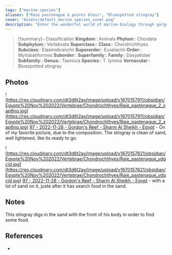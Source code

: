 ```yaml
---
tags: ["marine-species"]
aliases: ["Raie pastenague à points bleus", "Bluespotted stingray"]
cover: "Assets/default_marine_species_cover.png"
description: "Enter the wonderful world of marine-biology through gorgeous underwater pictures of marine animals."
---
```

> [!summary]- Classification
**Kingdom**:: Animals
**Phylum**:: Chordata
**Subphylum**:: Vertebrata
**Superclass**:: 
**Class**:: Chondrichthyes 
**Subclass**:: Elasmobranchii
**Superorder**:: Euselachii 
**Order**:: Myliobatiformes
**Suborder**::
**Superfamily**::
**Family**:: Dasyatidae
**Subfamily**::
**Genus**:: Taeniura
**Species**:: T. lymma
**Vernacular**:: Bluespotted stingray

## Photos
![https://res.cloudinary.com/dt3d6t2ay/image/upload/v1670157911/obsidian/Egypte%20Nov%202022/Vertebrae/Chondrochthyes/Raie_pastenague_2_xap6nq.jpg](https://res.cloudinary.com/dt3d6t2ay/image/upload/v1670157911/obsidian/Egypte%20Nov%202022/Vertebrae/Chondrochthyes/Raie_pastenague_2_xap6nq.jpg)
[97 - 2022-11-28 - Gordon's Reef - Sharm Al Sheikh - Egypt](97%20-%202022-11-28%20-%20Gordon's%20Reef%20-%20Sharm%20Al%20Sheikh%20-%20Egypt.md) - On of my favorite picture, due to the composition. The stingray is clean of sand, well lightened, like its ready to go. 

![https://res.cloudinary.com/dt3d6t2ay/image/upload/v1670157821/obsidian/Egypte%20Nov%202022/Vertebrae/Chondrochthyes/Raie_pastenague_vdqcjd.jpg](https://res.cloudinary.com/dt3d6t2ay/image/upload/v1670157821/obsidian/Egypte%20Nov%202022/Vertebrae/Chondrochthyes/Raie_pastenague_vdqcjd.jpg)
[97 - 2022-11-28 - Gordon's Reef - Sharm Al Sheikh - Egypt](97%20-%202022-11-28%20-%20Gordon's%20Reef%20-%20Sharm%20Al%20Sheikh%20-%20Egypt.md) - with a lot of sand on it, juste after it has search food in the sand.

## Notes
This stingray digs in the sand with the front of his body in order to find some food. 

## References
- 